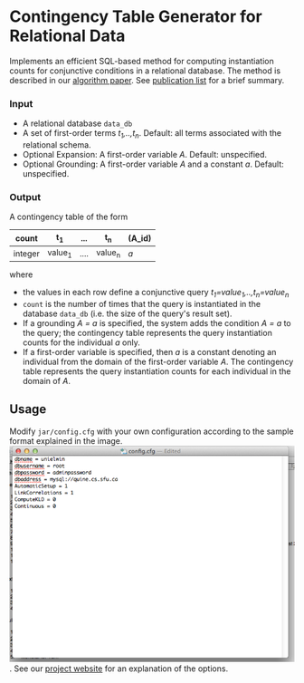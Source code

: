 # Contingency Table Generator for Relational Data

Implements an efficient SQL-based method for computing instantiation counts for conjunctive conditions in a relational database. The method is described in our [algorithm paper](http://www.cs.sfu.ca/~oschulte/files/pubs/Qian2014.pdf). See [publication list](http://www.cs.sfu.ca/~oschulte/pubs.html) for a brief summary.

### Input

+ A relational database `data_db`
+ A set of first-order terms _t<sub>1</sub>,..,t<sub>n</sub>_. Default: all terms associated with the relational schema.
+ Optional Expansion: A first-order variable _A_. Default: unspecified.
+ Optional Grounding: A first-order variable _A_ and a constant _a_. Default: unspecified.

### Output

A contingency table of the form

count | t<sub>1</sub> | ... | t<sub>n</sub>|(A_id)|
-----| ---------------|-----|--------------|-------|
integer| value<sub>1</sub>|....| value<sub>n</sub>|_a_|

where

+ the values in each row define a conjunctive query _t<sub>1</sub>=value<sub>1</sub>,..,t<sub>n</sub>=value<sub>n</sub>_
+ `count` is the number of times that the query is instantiated in the database `data_db` (i.e. the size of the query's result set).
+ If a grounding _A = a_ is specified, the system adds the condition _A = a_ to the query; the contingency table represents the query instantiation counts for the individual _a_ only.
+ If a first-order variable is specified, then _a_ is a constant denoting an individual from the domain of the first-order variable _A_. The contingency table represents the query instantiation counts for each individual in the domain of _A_.

## Usage

Modify `jar/config.cfg` with your own configuration according to the sample format explained in the image. ![Sample Configuration](/images/configuration.png). See our [project website](https://sfu-cl-lab.github.io/FactorBase/options.html) for an explanation of the options.
